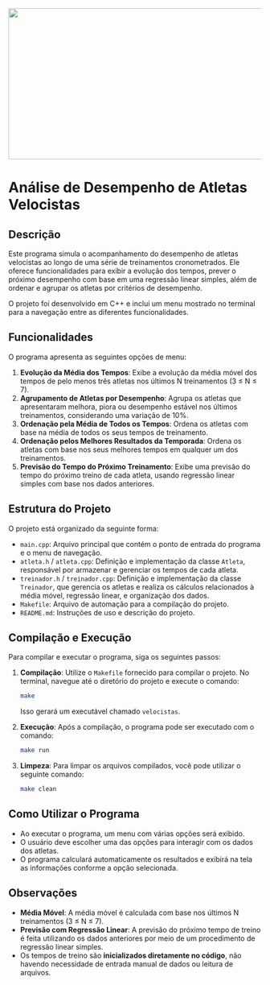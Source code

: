 <img src="https://upload.wikimedia.org/wikipedia/commons/1/15/Descriptive_Zoopraxography_Athlete%2C_Running_Long_Jump_Animated_14.gif" width="1050" height="300" />


# Análise de Desempenho de Atletas Velocistas

## Descrição

Este programa simula o acompanhamento do desempenho de atletas velocistas ao longo de uma série de treinamentos cronometrados. Ele oferece funcionalidades para exibir a evolução dos tempos, prever o próximo desempenho com base em uma regressão linear simples, além de ordenar e agrupar os atletas por critérios de desempenho. 

O projeto foi desenvolvido em C++ e inclui um menu mostrado no terminal para a navegação entre as diferentes funcionalidades.

## Funcionalidades

O programa apresenta as seguintes opções de menu:

1. **Evolução da Média dos Tempos**: Exibe a evolução da média móvel dos tempos de pelo menos três atletas nos últimos N treinamentos (3 ≤ N ≤ 7).
2. **Agrupamento de Atletas por Desempenho**: Agrupa os atletas que apresentaram melhora, piora ou desempenho estável nos últimos treinamentos, considerando uma variação de 10%.
3. **Ordenação pela Média de Todos os Tempos**: Ordena os atletas com base na média de todos os seus tempos de treinamento.
4. **Ordenação pelos Melhores Resultados da Temporada**: Ordena os atletas com base nos seus melhores tempos em qualquer um dos treinamentos.
5. **Previsão do Tempo do Próximo Treinamento**: Exibe uma previsão do tempo do próximo treino de cada atleta, usando regressão linear simples com base nos dados anteriores.

## Estrutura do Projeto

O projeto está organizado da seguinte forma:

- `main.cpp`: Arquivo principal que contém o ponto de entrada do programa e o menu de navegação.
- `atleta.h` / `atleta.cpp`: Definição e implementação da classe `Atleta`, responsável por armazenar e gerenciar os tempos de cada atleta.
- `treinador.h` / `treinador.cpp`: Definição e implementação da classe `Treinador`, que gerencia os atletas e realiza os cálculos relacionados à média móvel, regressão linear, e organização dos dados.
- `Makefile`: Arquivo de automação para a compilação do projeto.
- `README.md`: Instruções de uso e descrição do projeto.

## Compilação e Execução

Para compilar e executar o programa, siga os seguintes passos:

1. **Compilação**:
   Utilize o `Makefile` fornecido para compilar o projeto. No terminal, navegue até o diretório do projeto e execute o comando:
   
   ```bash
   make
   ```

   Isso gerará um executável chamado `velocistas`.

2. **Execução**:
   Após a compilação, o programa pode ser executado com o comando:
   
   ```bash
   make run
   ```

3. **Limpeza**:
   Para limpar os arquivos compilados, você pode utilizar o seguinte comando:
   
   ```bash
   make clean
   ```

## Como Utilizar o Programa

- Ao executar o programa, um menu com várias opções será exibido.
- O usuário deve escolher uma das opções para interagir com os dados dos atletas.
- O programa calculará automaticamente os resultados e exibirá na tela as informações conforme a opção selecionada.

## Observações

- **Média Móvel**: A média móvel é calculada com base nos últimos N treinamentos (3 ≤ N ≤ 7).
- **Previsão com Regressão Linear**: A previsão do próximo tempo de treino é feita utilizando os dados anteriores por meio de um procedimento de regressão linear simples.
- Os tempos de treino são **inicializados diretamente no código**, não havendo necessidade de entrada manual de dados ou leitura de arquivos.


